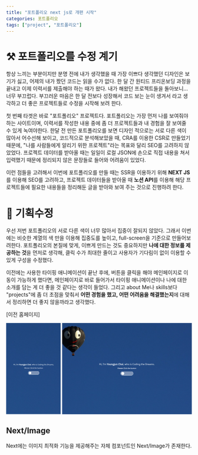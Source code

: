 ```yaml
---
title: "포트폴리오 next js로 개편 시작"
categories: 포트폴리오
tags: ["project", "포트폴리오"]
---
```


# ⚒ 포트폴리오를 수정 계기

항상 느끼는 부분이지만 분명 전에 내가 생각했을 때 가장 이쁘다 생각했던 디자인은 보기가 싫고, 어제의 내가 짰던 코드는 읽을 수가 없다. 한 달 간 원티드 프리온보딩 과정을 끝내고 이제 이력서를 제출해야 하는 때가 왔다. 내가 해왔던 프로젝트들을 돌아보니... 너무 부끄럽다. 부끄러운 마음은 한 달 전보다 성장해서 코드 보는 눈이 생겨서 라고 생각하고 더 좋은 프로젝트들로  수정을 시작해 보려 한다. 

첫 번째 타겟은 바로 "포트폴리오" 프로젝트다. 포트폴리오는 가장 먼저 나를 보여줘야 하는 사이트이며, 이력서를 작성한 내용 중에 좀 더 프로젝트들과 내 경험을 잘 보여줄 수 있게 녹여야한다. 한달 전 만든 포트폴리오를 보면 디자인 적으로는 서로 다른 색이 많아서 어수선해 보이고, 코드적으로 분석해보았을 때, CRA를 이용한 CSR로 만들었기 때문에, "나를 사람들에게 알리기 위한 프로젝트"라는 목표와 달리 SEO를 고려하지 않았었다. 프로젝트 데이터를 받아올 때는 일일이 로컬 JSON에 손으로 직접 내용을 쳐서 입력했기 때문에 정리되지 않은 문장들로 들어와 어려움이 있었다.

이런 점들을 고려해서 이번에 포트폴리오를 만들 때는 SSR을 이용하기 위해 **NEXT JS**를 이용해 SEO를 고려하고, 프로젝트 데이터들을 받아올 때 **노션 API**를 이용해 해당 프로젝트들에 필요한 내용들을 정리해둔 글을 받아와 보여 주는 것으로 진행하려 한다.



# 🎨 기획수정

우선 저번 포트폴리오의 서로 다른 색이 너무 많아서 집중이 잘되지 않았다. 그래서 이번에는 비슷한 계열의 색 만을 이용해 집중도를 높이고, full-screen을 기준으로 만들어보려한다. 포트폴리오의 본질에 맞게, 이쁘게 만드는 것도 중요하지만 **나에 대한 정보를 제공하는 것**을 먼저로 생각해, 클릭 수가 최대한 줄이고 사용자가 기다림이 없이 이용할 수 있게 구성을 수정했다.

 이전에는 사용한 타이핑 애니메이션이 끝난 후에, 버튼을 클릭을 해야 메인페이지로 이동이 가능하게 했다면, 메인페이지로 바로 들어가서 타이핑 애니메이션이나 나에 대한 소개를 담는 게 더 좋을 것 같다는 생각이 들었다. 그리고 about Me나 skills보다 "projects"에 좀 더 초점을 맞춰서 **어떤 경험을 했고, 어떤 어려움을 해결했는지**에 대해서 정리하면 더 좋지 않을까라고 생각했다. 

[이전 홈페이지]

<img src="/assets/img/2022-11-22-포트폴리오 수정/그림3.png" width="800" />



## Next/Image

Next에는 이미지 최적화 기능을 제공해주는 자체 컴포넌트인 Next/Image가 존재한다.

